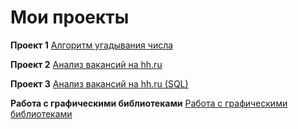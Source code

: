 # Мои проекты
**Проект 1**
[Алгоритм угадывания числа](https://github.com/EAA8807/Firsy-one_1/tree/main/Project%201)

**Проект 2**
[Анализ вакансий на hh.ru](https://github.com/EAA8807/First-one_1/tree/main/Project%202)

**Проект 3**
[Анализ вакансий на hh.ru (SQL)](https://github.com/EAA8807/First-one_1/tree/main/Project%203)

**Работа с графическими библиотеками**
[Работа с графическими библиотеками](https://github.com/EAA8807/First-one_1/tree/main/types%20of%20visualization)
